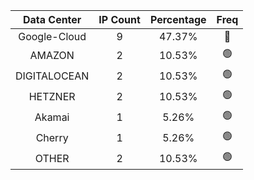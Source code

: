| Data Center | IP Count | Percentage | Freq |
|:------------:|:--------:|:-----------:|:-----:|
| Google-Cloud | 9 | 47.37% | 🔴 |
| AMAZON | 2 | 10.53% | 🟢 |
| DIGITALOCEAN | 2 | 10.53% | 🟢 |
| HETZNER | 2 | 10.53% | 🟢 |
| Akamai | 1 | 5.26% | 🟢 |
| Cherry | 1 | 5.26% | 🟢 |
| OTHER | 2 | 10.53% | 🟢 |